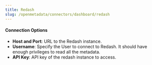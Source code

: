 ```yaml
---
title: Redash
slug: /openmetadata/connectors/dashboard/redash
---
```


<ConnectorIntro service="dashboard" connector="Redash"/>

<Requirements />

<MetadataIngestionService connector="Redash"/>

<h4>Connection Options</h4>

- **Host and Port**: URL to the Redash instance.
- **Username**: Specify the User to connect to Redash. It should have enough privileges to read all the metadata.
- **API Key**: API key of the redash instance to access.

<DashboardIngestionConfig />

<IngestionScheduleAndDeploy />

<ConnectorOutro connector="Redash" />

